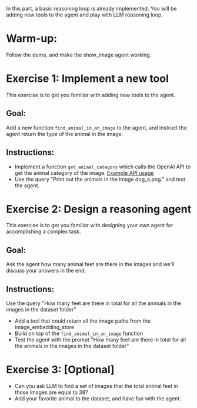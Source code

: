 In this part, a basic reasoning loop is already implemented. You will be adding new tools to the agent and play with LLM reasoning loop.

# Warm-up:
Follow the demo, and make the show_image agent working.

# Exercise 1: Implement a new tool
This exercise is to get you familiar with adding new tools to the agent.

## Goal: 
Add a new function `find_animal_in_an_image` to the agent, and instruct the agent return the type of the animal in the image.

## Instructions:
- Implement a function `get_animal_category` which calls the OpenAI API to get the animal category of the image. [Example API usage](https://platform.openai.com/docs/guides/vision/uploading-and-processing-images)
- Use the query "Print out the animals in the image dog_a.png." and test the agent.

# Exercise 2: Design a reasoning agent
This exercise is to get you familiar with designing your own agent for accomplishing a complex task.

## Goal: 
Ask the agent how many animal feet are there in the images and we'll discuss your answers in the end.

## Instructions:
Use the query "How many feet are there in total for all the animals in the images in the dataset folder"

- Add a tool that could return all the image paths from the image_embedding_store
- Build on top of the `find_animal_in_an_image` function
- Test the agent with the prompt "How many feet are there in total for all the animals in the images in the dataset folder"

# Exercise 3: [Optional]
- Can you ask LLM to find a set of images that the total animal feet in those images are equal to 38?
- Add your favorite animal to the dataset, and have fun with the agent.
